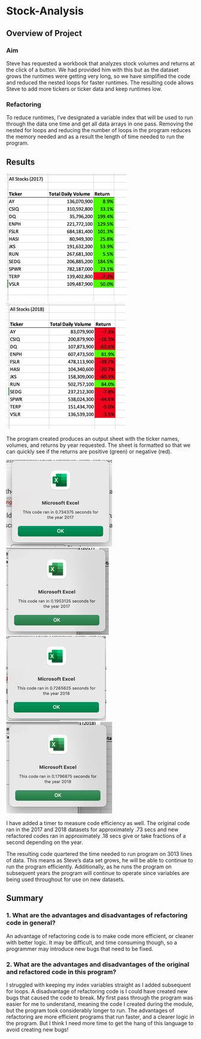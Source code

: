 # Stock-Analysis

## Overview of Project

### Aim 
Steve has requested a workbook that analyzes stock volumes and returns at the click of a button. We had provided him with this but as the dataset grows the runtimes were getting very long, so we have simplified the code and reduced the nested loops for faster runtimes. The resulting code allows Steve to add more tickers or ticker data and keep runtimes low.
 
### Refactoring
To reduce runtimes, I’ve designated a variable index that will be used to run through the data one time and get all data arrays in one pass. Removing the nested for loops and reducing the number of loops in the program reduces the memory needed and as a result the length of time needed to run the program. 


## Results
![image](formatted_output_sheet_2017.png)
![image](Formatted_Output_Sheet_2018.png)

The program created produces an output sheet with the ticker names, volumes, and returns by year requested. The sheet is formatted so that we can quickly see if the returns are positive (green) or negative (red). 

![image](https://github.com/DartElina/stock-analysis/blob/312a0a18f9526e15b06507472253d1b3d76c3a83/Initial%20Run%20Time%202017.png) 
![image](VBA_Challenge_2017.png) 
![image](https://github.com/DartElina/stock-analysis/blob/312a0a18f9526e15b06507472253d1b3d76c3a83/Initial%20Run%20Time%202018.png)
![image](VBA_Challenge_2018.png)

I have added a timer to measure code efficiency as well. The original code ran in the 2017 and 2018 datasets for approximately .73 secs and new refactored codes ran in approximately .18 secs give or take fractions of a second depending on the year.  

The resulting code quartered the time needed to run program on 3013 lines of data. This means as Steve’s data set grows, he will be able to continue to run the program efficiently. Additionally, as he runs the program on subsequent years the program will continue to operate since variables are being used throughout for use on new datasets. 

## Summary
### 1.	What are the advantages and disadvantages of refactoring code in general?
An advantage of refactoring code is to make code more efficient, or cleaner with better logic. It may be difficult, and time consuming though, so a programmer may introduce new bugs that need to be fixed.
### 2.	What are the advantages and disadvantages of the original and refactored code in this program?
I struggled with keeping my index variables straight as I added subsequent for loops. A disadvantage of refactoring code is I could have created new bugs that caused the code to break. My first pass through the program was easier for me to understand, meaning the code I created during the module, but the program took considerably longer to run. The advantages of refactoring are more efficient programs that run faster, and a clearer logic in the program. But I think I need more time to get the hang of this language to avoid creating new bugs!

